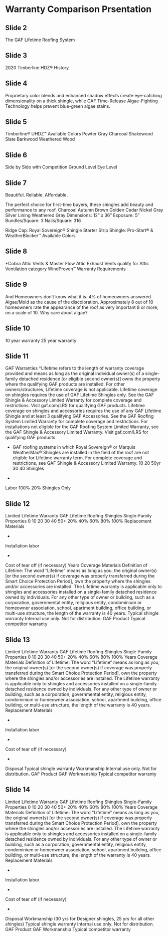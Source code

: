 # Warranty Comparison Prsentation

## Slide 2

The GAF Lifetime Roofing System

## Slide 3

2020
Timberline HDZ® History

## Slide 4

Proprietary color blends and enhanced shadow effects create eye-catching dimensionality on a thick shingle, while GAF Time-Release Algae-Fighting Technology helps prevent blue-green algae stains.

## Slide 5

Timberline® UHDZ™ Available Colors
Pewter Gray
Charcoal
Shakewood
Slate
Barkwood
Weathered Wood

## Slide 6

Side by Side with Competition
Ground Level
Eye Level

## Slide 7

Beautiful. Reliable. Affordable.

The perfect choice for first-time buyers, these shingles add beauty and performance to any roof.
Charcoal
Autumn 
Brown
Golden 
Cedar
Nickel 
Gray
Silver 
Lining
Weathered 
Gray
Dimensions: 12” x 36”
Exposure: 5”
Bundles/Square: 3
Nails/Square: 316

Ridge Cap: Royal Sovereign® Shingle
Starter Strip Shingle: Pro-Start® &
WeatherBlocker™
Available Colors

## Slide 8

*Cobra Attic Vents & Master Flow Attic Exhaust Vents qualify for Attic Ventilation category
WindProven™ Warranty Requirements

## Slide 9

And Homeowners don’t know what it is. 4% of homeowners answered Algae/Mold as the cause of the discoloration.
Approximately 
8
out of 10
homeowners rate the appearance of the roof as very important 8 or more, on a scale of 10.
Why care about algae?

## Slide 10

10 year warranty
25 year warranty

## Slide 11

GAF Warranties
†Lifetime refers to the length of warranty coverage provided and means as long as the original individual owner(s) of a single-family detached residence [or eligible second owner(s)] owns the property where the qualifying GAF products are installed. For other owners/structures, Lifetime coverage is not applicable. Lifetime coverage on shingles requires the use of GAF Lifetime Shingles only. See the GAF Shingle & Accessory Limited Warranty for complete coverage and restrictions. Visit gaf.com/LRS for qualifying GAF products. Lifetime coverage on shingles and accessories requires the use of any GAF Lifetime Shingle and at least 3 qualifying GAF Accessories. See the GAF Roofing System Limited Warranty for complete coverage and restrictions. For installations not eligible for the GAF Roofing System Limited Warranty, see the GAF Shingle & Accessory Limited Warranty. Visit gaf.com/LRS for qualifying GAF products.

* GAF roofing systems in which Royal Sovereign® or Marquis WeatherMax® Shingles are installed in the field of the roof are not eligible for Lifetime warranty term. For complete coverage and restrictions, see GAF Shingle & Accessory Limited Warranty.
10
20
50yr
30
40
Shingles
+
Labor
100%
20%
Shingles Only

## Slide 12

Limited Lifetime Warranty
GAF Lifetime Roofing Shingles
Single-Family Properties
0
10
20
30
40
50+
20%
40%
60%
80%
100%
Replacement Materials

+

Installation labor

+

Cost of tear off
(if necessary)
Years
Coverage
Materials
Definition of Lifetime: The word “Lifetime” means as long as you, the original owner(s) [or the second owner(s) if coverage was properly transferred during the Smart Choice Protection Period], own the property where the shingles and/or accessories are installed. The Lifetime warranty is applicable only to shingles and accessories installed on a single-family detached residence owned by individuals. For any other type of owner or building, such as a corporation, governmental entity, religious entity, condominium or homeowner association, school, apartment building, office building, or multi-use structure, the length of the warranty is 40 years.
Typical shingle warranty
Internal use only. Not for distribution.
GAF Product
Typical competitor warranty

## Slide 13

Limited Lifetime Warranty
GAF Lifetime Roofing Shingles
Single-Family Properties
0
10
20
30
40
50+
20%
40%
60%
80%
100%
Years
Coverage
Materials
Definition of Lifetime: The word “Lifetime” means as long as you, the original owner(s) [or the second owner(s) if coverage was properly transferred during the Smart Choice Protection Period], own the property where the shingles and/or accessories are installed. The Lifetime warranty is applicable only to shingles and accessories installed on a single-family detached residence owned by individuals. For any other type of owner or building, such as a corporation, governmental entity, religious entity, condominium or homeowner association, school, apartment building, office building, or multi-use structure, the length of the warranty is 40 years.
Replacement Materials

+

Installation labor

+

Cost of tear off
(if necessary)

+

Disposal
Typical shingle warranty
Workmanship
Internal use only. Not for distribution.
GAF Product
GAF Workmanship
Typical competitor warranty

## Slide 14

Limited Lifetime Warranty
GAF Lifetime Roofing Shingles
Single-Family Properties
0
10
20
30
40
50+
20%
40%
60%
80%
100%
Years
Coverage
Materials
Definition of Lifetime: The word “Lifetime” means as long as you, the original owner(s) [or the second owner(s) if coverage was properly transferred during the Smart Choice Protection Period], own the property where the shingles and/or accessories are installed. The Lifetime warranty is applicable only to shingles and accessories installed on a single-family detached residence owned by individuals. For any other type of owner or building, such as a corporation, governmental entity, religious entity, condominium or homeowner association, school, apartment building, office building, or multi-use structure, the length of the warranty is 40 years.
Replacement Materials

+

Installation labor

+

Cost of tear off
(if necessary)

+

Disposal
Workmanship
(30 yrs for Designer shingles,
25 yrs for all other shingles)
Typical shingle warranty
Internal use only. Not for distribution.
GAF Product
GAF Workmanship
Typical competitor warranty

